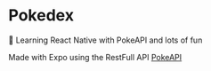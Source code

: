 # Pokedex
:mushroom: Learning React Native with PokeAPI and lots of fun

Made with Expo using the RestFull API [PokeAPI](https://pokeapi.co)
